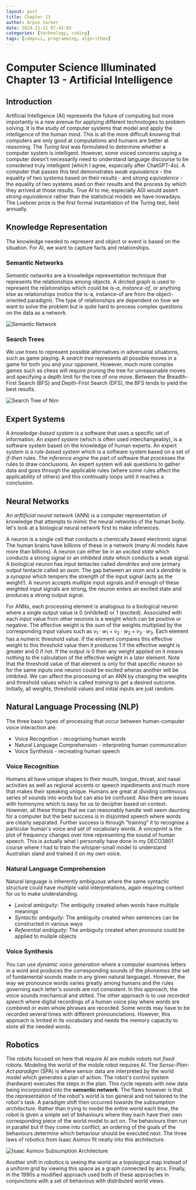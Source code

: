 ```yaml
---
layout: post
title: Chapter 13
author: Arpon Sarker
date: 2024-11-21 07:43:03
categories: [technology, coding]
tags: [compsci, programming, algorithms]
---
```


# Computer Science Illuminated Chapter 13 - Artificial Intelligence

## Introduction
Artificial Intelligence (AI) represents the future of computing but more importantly is a new avenue for applying different technologies to problem solving. It is the study of computer systems that model and apply the intelligence of the human mind. This is all the more difficult knowing that computers are only good at computations and humans are better at reasoning. The *Turing test* was formulated to determine whether a computer system is intelligent. However, some voiced concerns saying a computer doesn't necessarily need to understand language discourse to be considered truly intelligent (which I agree, especially after ChatGPT-4o). A computer that passes this test demonstrates *weak equivalence* - the equality of two systems based on their results - and *strong equivalence* - the equality of two systems ased on their results and the process by which they arrived at those results. True AI to me, especially AGI would assert *strong equivalence* rather than the statistical models we have nowadays. The Loebner prize is the first formal instantiation of the Turing test, held annually. 

## Knowledge Representation
The knowledge needed to represent and object or event is based on the situation. For AI, we want to capture facts and relationships. 

### Semantic Networks
*Semantic networks* are a knowledge representation technique that represents the relationships among objects. A dircted graph is used to represent the relationships which could be *is-a*, *instance-of*, or anything else as relationships (notice the is-a, instance-of are from the object-oriented paradigm). The type of relationships are dependent on how we want to solve the problem but is quite hard to process complex questions on the data as a network. 

![Semantic Network](img/2024/semantic_net.png)

### Search Trees
We use trees to represent possible alternatives in adversarial situations, such as game playing. A *search tree* represents all possible moves in a game for both you and your opponent. However, much more complex games such as chess will require pruning the tree for unreasonable moves and specifying a depth limit for the tree of one move. Between the Breadth-First Search (BFS) and Depth-First Search (DFS), the BFS tends to yield the best results.

![Search Tree of Nim](img/2024/search_tree.png)

## Expert Systems
A *knowledge-based system* is a software that uses a specific set of information. An *expert system* (which is often used interchangeably), is a software system based on the knowledge of human experts. An expert system is a *rule-based system* which is a software system based on a set of *if-then* rules. The *inference engine* the part of software that processes the rules to draw conclusions. An expert system will ask questions to gather data and goes through the applicable rules (where some rules affect the applicability of others) and this continually loops until it reaches a conclusion.

## Neural Networks
An *arftificial neural network* (ANN) is a computer representation of knowledge that attempts to mimic the neural networks of the human body. let's look at a biological neural network first to make inferences.

A neuron is a single cell that conducts a chemically based electronic signal. The human brains have billions of these in a network (many AI models have more than billions). A neuron can either be in an *excited state* which conducts a strong signal or an *inhibited state* which conducts a weak signal. A biological neuron has input tentacles called *dendrites* and one primary output tentacle called an *axon*. The gap between an *axon* and a *dendrite* is a *synapse* which tempers the strength of the input signal (acts as the weight!). A neuron accepts multiple input signals and if enough of these weighted input signals are strong, the neuron enters an excited state and produces a strong output signal.

For ANNs, each processing element is analogous to a biological neuron where a single output value is 0 (inhibited) or 1 (excited). Associated with each input value from other neurons is a weight which can be positive or negative. The effective weight is the sum of the weights multiplied by the corresponding input values such as $v_1 \cdot w_1 + v_2 \cdot w_2 + v_3 \cdot w_3$. Each element has a numeric threshold value. If the element compares this effective weight to this threshold value then it produces 1 if the effective weight is greater and 0 if not. If the output is 0 then any weight applied on it means nothing to the calculation of the effective weight in a later element. Note that the threshold value of that element is only for that specific neuron so for the same inputs one neuron could be excited wheras another will be inhibited. We can affect the processing of an ANN by changing the weights and threshold values which is called *training* to get a desired outcome. Initially, all weights, threshold values and initial inputs are just random.

## Natural Language Processing (NLP)
The three basic types of processing that occur between human-computer voice interaction are:
- Voice Recognition - recognising human words
- Natural Language Comprehension - interpreting human communication
- Voice Synthesis - recreating human speech

### Voice Recognition
Humans all have unique shapes to their mouth, tongue, throat, and nasal activities as well as regional accents or speech inpediments and much more that makes their speaking unique. Humans are great at dividing continuous series of sounds into words but can also be confused. Also there are issues with homonyms which is easy for us to decipher based on context. However, all these things that we can reasonably handle well seem daunting for a computer but the best success is in disjointed speech where words are clearly separated. Further success is through "training" it to recognise a particular human's voice and set of vocabulary words. A *voiceprint* is the plot of frequency changes over time representing the sound of human speech. This is actually what I personally have done in my DECO3801 course where I had to train the whisper-small model to understand Australian sland and trained it on my own voice. 

### Natural Language Comprehension
Natural language is inherently ambiguous where the same syntactic structure could have multiple valid interpretations, again requiring context for us to make understanding. 
- *Lexical ambiguity*: The ambiguity created when words have multiple meanings
- *Syntactic ambiguity*: The ambiguity created when sentences can be constructed in various ways
- *Referential ambiguity*: The ambiguity created when pronouns could be applied to muliple objects

### Voice Synthesis
You can use *dynamic voice generation* where a computer examines letters in a word and produces the corresponding sounds of the *phonemes* (the set of fundamental sounds made in any given natural language). However, the way we pronounce words varies greatly among humans and the rules governing each letter's sounds are not consistent. In this approach, the voice sounds mechanical and stilted. The other approach is to use *recorded speech* where digital recordings of a human voice play where words are combined or even whole phrases are recorded. Some words may have to be recorded several times with different pronounciations. However, this approach is limited in its vocabulary and needs the memory capacity to store all the needed words.

## Robotics
The robots focused on here that require AI are *mobile* robots not *fixed* robots. Modeling the world of the mobile robot requires AI. The *Sense-Plan-Act paradigm* (SPA) is where sensor data are interpreted by the world model which generates a plan of action. The robot's control system (hardware) executes the steps in the plan. This cycle repeats with new data being incorporated into the **semantic network**. The flaws however is that the representation of the robot's world is too general and not tailored to the robot's task. A paradigm shift then occurred towards the *subsumption architecture*. Rather than trying to model the entire world each time, the robot is given a simple set of behaviours where they each have their own corresponding piece of the world model to act on. The behaviours then run in parallel but if they come into conflict, an ordering of the goals of the behaviours determine which behaviour should be executed next. The three laws of robotics from Isaac Asimov fit neatly into this architecture.

![Isaac Asimov Subsumption Architecture](img/2024/isaac_asimov_sub.png)

Another shift in robotics is seeing the world as a topological map instead of a uniform grid by viewing this space as a graph connected by arcs. Finally, in the 1990s a modified approach used both of these approaches in conjunctions with a set of behavious with distributed world views.
